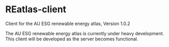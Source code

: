REatlas-client
==============

Client for the AU ESG renewable energy atlas,
Version 1.0.2



The AU ESG renewable energy atlas is currently under heavy development.
This client will be developed as the server becomes functional.

